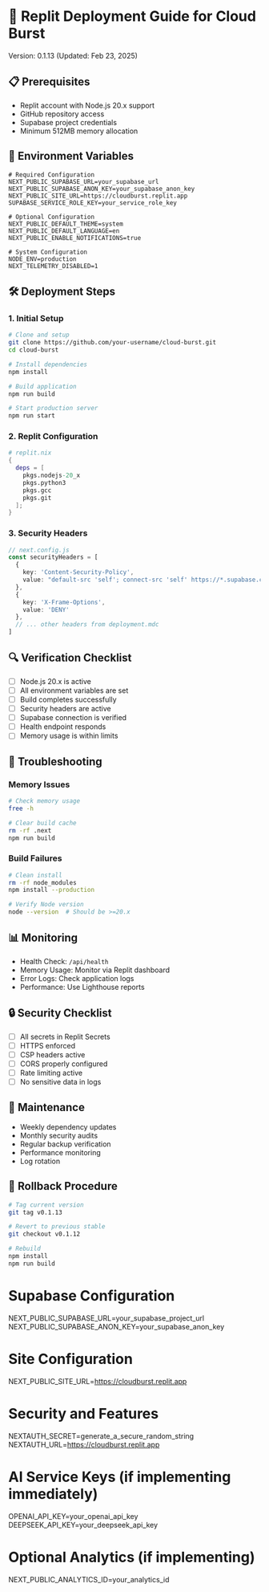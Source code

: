 # 🚀 Replit Deployment Guide for Cloud Burst
Version: 0.1.13 (Updated: Feb 23, 2025)

## 📋 Prerequisites
- Replit account with Node.js 20.x support
- GitHub repository access
- Supabase project credentials
- Minimum 512MB memory allocation

## 🔑 Environment Variables
```env
# Required Configuration
NEXT_PUBLIC_SUPABASE_URL=your_supabase_url
NEXT_PUBLIC_SUPABASE_ANON_KEY=your_supabase_anon_key
NEXT_PUBLIC_SITE_URL=https://cloudburst.replit.app
SUPABASE_SERVICE_ROLE_KEY=your_service_role_key

# Optional Configuration
NEXT_PUBLIC_DEFAULT_THEME=system
NEXT_PUBLIC_DEFAULT_LANGUAGE=en
NEXT_PUBLIC_ENABLE_NOTIFICATIONS=true

# System Configuration
NODE_ENV=production
NEXT_TELEMETRY_DISABLED=1
```

## 🛠️ Deployment Steps

### 1. Initial Setup
```bash
# Clone and setup
git clone https://github.com/your-username/cloud-burst.git
cd cloud-burst

# Install dependencies
npm install

# Build application
npm run build

# Start production server
npm run start
```

### 2. Replit Configuration
```nix
# replit.nix
{
  deps = [
    pkgs.nodejs-20_x
    pkgs.python3
    pkgs.gcc
    pkgs.git
  ];
}
```

### 3. Security Headers
```typescript
// next.config.js
const securityHeaders = [
  {
    key: 'Content-Security-Policy',
    value: "default-src 'self'; connect-src 'self' https://*.supabase.co"
  },
  {
    key: 'X-Frame-Options',
    value: 'DENY'
  },
  // ... other headers from deployment.mdc
]
```

## 🔍 Verification Checklist
- [ ] Node.js 20.x is active
- [ ] All environment variables are set
- [ ] Build completes successfully
- [ ] Security headers are active
- [ ] Supabase connection is verified
- [ ] Health endpoint responds
- [ ] Memory usage is within limits

## 🚨 Troubleshooting

### Memory Issues
```bash
# Check memory usage
free -h

# Clear build cache
rm -rf .next
npm run build
```

### Build Failures
```bash
# Clean install
rm -rf node_modules
npm install --production

# Verify Node version
node --version  # Should be >=20.x
```

## 📊 Monitoring
- Health Check: `/api/health`
- Memory Usage: Monitor via Replit dashboard
- Error Logs: Check application logs
- Performance: Use Lighthouse reports

## 🔒 Security Checklist
- [ ] All secrets in Replit Secrets
- [ ] HTTPS enforced
- [ ] CSP headers active
- [ ] CORS properly configured
- [ ] Rate limiting active
- [ ] No sensitive data in logs

## 📝 Maintenance
- Weekly dependency updates
- Monthly security audits
- Regular backup verification
- Performance monitoring
- Log rotation

## 🔄 Rollback Procedure
```bash
# Tag current version
git tag v0.1.13

# Revert to previous stable
git checkout v0.1.12

# Rebuild
npm install
npm run build
```

# Supabase Configuration
NEXT_PUBLIC_SUPABASE_URL=your_supabase_project_url
NEXT_PUBLIC_SUPABASE_ANON_KEY=your_supabase_anon_key

# Site Configuration
NEXT_PUBLIC_SITE_URL=https://cloudburst.replit.app

# Security and Features
NEXTAUTH_SECRET=generate_a_secure_random_string
NEXTAUTH_URL=https://cloudburst.replit.app

# AI Service Keys (if implementing immediately)
OPENAI_API_KEY=your_openai_api_key
DEEPSEEK_API_KEY=your_deepseek_api_key

# Optional Analytics (if implementing)
NEXT_PUBLIC_ANALYTICS_ID=your_analytics_id